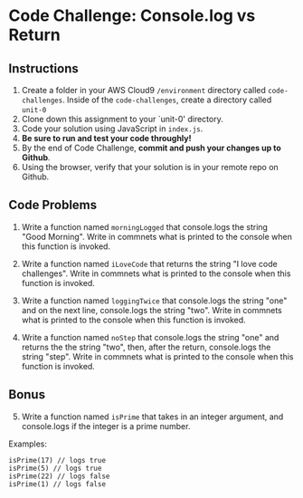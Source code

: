 # Code Challenge: Console.log vs Return

## Instructions

1. Create a folder in your AWS Cloud9 `/environment` directory called `code-challenges`. Inside of the `code-challenges`, create a directory called `unit-0`
2. Clone down this assignment to your `unit-0' directory. 
3. Code your solution using JavaScript in `index.js`. 
4. **Be sure to run and test your code throughly!**
5. By the end of Code Challenge, **commit and push your changes up to Github**.
6. Using the browser, verify that your solution is in your remote repo on Github.

## Code Problems

1. Write a function named `morningLogged` that console.logs the string "Good Morning". Write in commnets what is printed to the console when this function is invoked.

2. Write a function named `iLoveCode` that returns the string "I love code challenges". Write in commnets what is printed to the console when this function is invoked.

3. Write a function named `loggingTwice` that console.logs the string "one" and on the next line, console.logs the string "two". Write in commnets what is printed to the console when this function is invoked.

4. Write a function named `noStep` that console.logs the string "one" and returns the the string "two", then, after the return, console.logs the string "step". Write in commnets what is printed to the console when this function is invoked.

## Bonus
5. Write a function named `isPrime` that takes in an integer argument, and console.logs if the integer is a prime number.

Examples:
```
isPrime(17) // logs true
isPrime(5) // logs true
isPrime(22) // logs false
isPrime(1) // logs false
```
